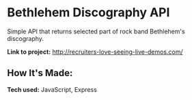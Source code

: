 # Bethlehem Discography API

Simple API that returns selected part of rock band Bethlehem's discography.

**Link to project:** http://recruiters-love-seeing-live-demos.com/

## How It's Made:

**Tech used:** JavaScript, Express
